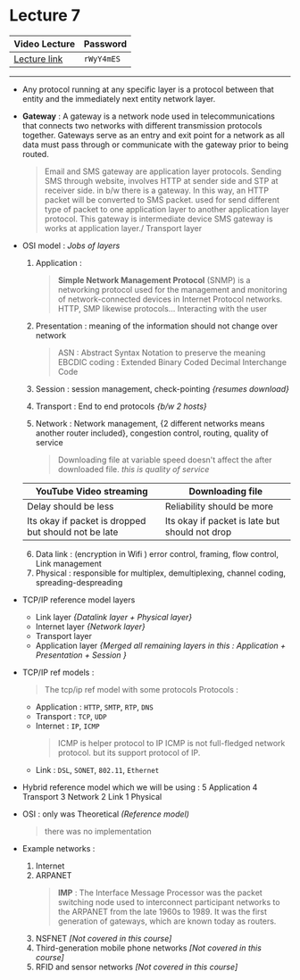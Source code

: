 # Lecture 7

| Video Lecture | Password |
|--|--|
| [Lecture link](https://nirmauni.webex.com/nirmauni/ldr.php?RCID=34cc4f628a9186300ea58ee1007e577b) | `rWyY4mES` |
---

- Any protocol running at any specific layer is a protocol between that entity and the immediately next entity network layer.
- **Gateway** : A gateway is a network node used in telecommunications that connects two networks with different transmission protocols together. Gateways serve as an entry and exit point for a network as all data must pass through or communicate with the gateway prior to being routed.
	> Email and SMS gateway are application layer protocols. 
	> Sending SMS through website, involves HTTP at sender side and STP at receiver side. in b/w there is a gateway. In this way, an HTTP packet will be converted to SMS packet. used for send different type of packet to one application layer to another application layer protocol.
	> This gateway is intermediate device
	> SMS gateway is works at application layer./ Transport layer
	
- OSI model : *Jobs of layers*
	1. Application : 
		> **Simple Network Management Protocol** (SNMP) is a networking protocol used for the management and monitoring of network-connected devices in Internet Protocol networks.
		> HTTP, SMP likewise protocols...
		> Interacting with the user

	2. Presentation : meaning of the information should not change over network
		> ASN : Abstract Syntax Notation
		> to preserve the meaning
		> EBCDIC coding : Extended Binary Coded Decimal Interchange Code 
	3. Session : session management, check-pointing *{resumes download}*
	4. Transport : End to end protocols *{b/w 2 hosts}*
	5. Network : Network management, {2 different networks means another router included}, congestion control, routing, quality of service
		> Downloading file at variable speed doesn't affect the after downloaded file. *this is quality of service*
		
	|YouTube Video streaming| Downloading file|
	|--|--|
	|Delay should be less| Reliability should be more|
	|Its okay if packet is dropped but should not be late|Its okay if packet is late but should not drop|
	
	6. Data link : (encryption in Wifi ) error control, framing, flow control, Link management
	7. Physical : responsible for multiplex, demultiplexing, channel coding, spreading-despreading
	
	
- TCP/IP reference model layers
	- Link layer *{Datalink layer + Physical layer}*
	- Internet layer	*{Network layer}*
	- Transport layer
	- Application layer *{Merged all remaining layers in this : Application + Presentation + Session }*
	
- TCP/IP ref models : 
	> The tcp/ip ref model with some protocols
	Protocols : 
	- Application : `HTTP`, `SMTP`, `RTP`, `DNS`
	- Transport : `TCP`, `UDP`
	- Internet : `IP`, `ICMP`
		> ICMP is helper protocol to IP
		> ICMP is not full-fledged network protocol. but its support protocol of IP.
	- Link : `DSL`, `SONET`, `802.11`, `Ethernet`

- Hybrid reference model which we will  be using  :
	5 Application
	4 Transport
	3 Network
	2 Link
	1 Physical
	
- OSI : only was Theoretical *(Reference model)*
	> there was no implementation
	
-  Example networks :
	1. Internet
	2. ARPANET
		> **IMP** : The Interface Message Processor was the packet switching node used to interconnect participant networks to the ARPANET from the late 1960s to 1989. It was the first generation of gateways, which are known today as routers. 
	3. NSFNET		*[Not covered in this course]*
	4. Third-generation mobile phone networks		*[Not covered in this course]*
	5. RFID and sensor networks		*[Not covered in this course]*